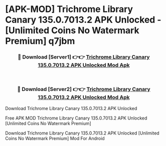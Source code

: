 # [APK-MOD] Trichrome Library Canary 135.0.7013.2 APK Unlocked - [Unlimited Coins No Watermark Premium] q7jbm



<div align="center">
<h3>🔴 Download [Server1] 👉👉 <a href="https://momento.my/?title=Trichrome_Library_Canary_135.0.7013.2_APK_Unlocked">Trichrome Library Canary 135.0.7013.2 APK Unlocked Mod Apk</a></h3><br>

<h3>🔴 Download [Server2] 👉👉 <a href="https://momento.my/?title=Trichrome_Library_Canary_135.0.7013.2_APK_Unlocked">Trichrome Library Canary 135.0.7013.2 APK Unlocked Mod Apk</a></h3>
</div>



Download Trichrome Library Canary 135.0.7013.2 APK Unlocked 

Free APK MOD Trichrome Library Canary 135.0.7013.2 APK Unlocked [Unlimited Coins No Watermark Premium]

Download Trichrome Library Canary 135.0.7013.2 APK Unlocked [Unlimited Coins No Watermark Premium] Mod For Android
